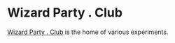 # Wizard Party . Club
[Wizard Party . Club](https://wizardparty.club) is the home of various experiments. 
